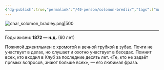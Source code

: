```yaml
---
{"dg-publish":true,"permalink":"/40-person/solomon-bredli/","tags":["личность/клуб"]}
---
```


![char_solomon_bradley.png|500](/img/user/90.%20files/char_solomon_bradley.png)
***
Годы жизни: **1872 — н.д.** (60 лет)

Пожилой джентльмен с хромотой и вечной трубкой в зубах. Почти не участвует в делах, но слушает и охотно участвует в беседах. Помнит всех, кто входил в Клуб за последние десять лет. «Те, кто не задаёт прямых вопросов, знают больше всех», — его любимая фраза.